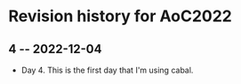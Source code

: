 # Revision history for AoC2022

## 4 -- 2022-12-04

* Day 4. This is the first day that I'm using cabal.
